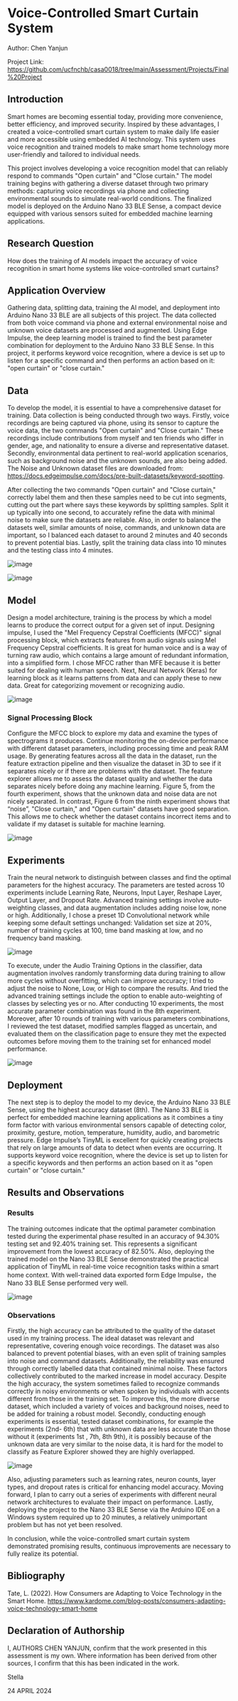 # Voice-Controlled Smart Curtain System

Author: Chen Yanjun

Project Link: https://github.com/ucfnchb/casa0018/tree/main/Assessment/Projects/Final%20Project

## Introduction

Smart homes are becoming essential today, providing more convenience, better efficiency, and improved security. Inspired by these advantages, I created a voice-controlled smart curtain system to make daily life easier and more accessible using embedded AI technology. This system uses voice recognition and trained models to make smart home technology more user-friendly and tailored to individual needs.

This project involves developing a voice recognition model that can reliably respond to commands "Open curtain" and "Close curtain." The model training begins with gathering a diverse dataset through two primary methods: capturing voice recordings via phone and collecting environmental sounds to simulate real-world conditions. The finalized model is deployed on the Arduino Nano 33 BLE Sense, a compact device equipped with various sensors suited for embedded machine learning applications.  


## Research Question

How does the training of AI models impact the accuracy of voice recognition in smart home systems like voice-controlled smart curtains?


## Application Overview

Gathering data, splitting data, training the AI model, and deployment into Arduino Nano 33 BLE are all subjects of this project. The data collected from both voice command via phone and external environmental noise and unknown voice datasets are processed and augmented. Using Edge Impulse, the deep learning model is trained to find the best parameter combination for deployment to the Arduino Nano 33 BLE Sense. In this project, it performs keyword voice recognition, where a device is set up to listen for a specific command and then performs an action based on it: "open curtain" or "close curtain."

## Data

To develop the model, it is essential to have a comprehensive dataset for training. Data collection is being conducted through two ways. Firstly, voice recordings are being captured via phone, using its sensor to capture the voice data, the two commands "Open curtain" and "Close curtain." These recordings include contributions from myself and ten friends who differ in gender, age, and nationality to ensure a diverse and representative dataset. Secondly, environmental data pertinent to real-world application scenarios, such as background noise and the unknown sounds, are also being added. The Noise and Unknown dataset files  are downloaded from: https://docs.edgeimpulse.com/docs/pre-built-datasets/keyword-spotting.

After collecting the two commands "Open curtain" and "Close curtain," correctly label them and then these samples need to be cut into segments, cutting out the part where says these keywords by splitting samples. Split it up typically into one second, to accurately refine the data with minimal noise to make sure the datasets are reliable. Also, in order to balance the datasets well, similar amounts of noise, commands, and unknown data are important, so I balanced each dataset to around 2 minutes and 40 seconds to prevent potential bias. Lastly, split the training data class into 10 minutes and the testing class into 4 minutes.

![image](https://github.com/ucfnchb/casa0018/assets/146333771/04e90c2e-e147-43df-8e4e-4305ec49352a)


![image](https://github.com/ucfnchb/casa0018/assets/146333771/77c473f3-865a-4bda-a721-86ce118b07f9)


## Model

Design a model architecture, training is the process by which a model learns to produce the correct output for a given set of input. Designing impulse, I used the "Mel Frequency Cepstral Coefficients (MFCC)" signal processing block, which extracts features from audio signals using Mel Frequency Cepstral coefficients. It is great for human voice and is a way of turning raw audio, which contains a large amount of redundant information, into a simplified form. I chose MFCC rather than MFE because it is better suited for dealing with human speech. Next, Neural Network (Keras) for learning block as it learns patterns from data and can apply these to new data. Great for categorizing movement or recognizing audio.

![image](https://github.com/ucfnchb/casa0018/assets/146333771/574414f3-1a8f-4172-aa64-5a938422e062)

### Signal Processing Block

Configure the MFCC block to explore my data and examine the types of spectrograms it produces. Continue monitoring the on-device performance with different dataset parameters, including processing time and peak RAM usage. By generating features across all the data in the dataset, run the feature extraction pipeline and then visualize the dataset in 3D to see if it separates nicely or if there are problems with the dataset. The feature explorer allows me to assess the dataset quality and whether the data separates nicely before doing any machine learning. Figure 5, from the fourth experiment, shows that the unknown data and noise data are not nicely separated. In contrast, Figure 6 from the ninth experiment shows that “noise”, "Close curtain," and "Open curtain" datasets have good separation. This allows me to check whether the dataset contains incorrect items and to validate if my dataset is suitable for machine learning.

![image](https://github.com/ucfnchb/casa0018/assets/146333771/6cba337e-fe14-4f5b-a0f5-426856f919f0)


## Experiments

Train the neural network to distinguish between classes and find the optimal parameters for the highest accuracy. The parameters are tested across 10 experiments include Learning Rate, Neurons, Input Layer, Reshape Layer, Output Layer, and Dropout Rate. Advanced training settings involve auto-weighting classes, and data augmentation includes adding noise low, none or high. Additionally, I chose a preset 1D Convolutional network while keeping some default settings unchanged: Validation set size at 20%, number of training cycles at 100, time band masking at low, and no frequency band masking.

![image](https://github.com/ucfnchb/casa0018/assets/146333771/8f2ee7b6-54a9-452a-baff-672e1871588f)

To execute, under the Audio Training Options in the classifier, data augmentation involves randomly transforming data during training to allow more cycles without overfitting, which can improve accuracy; I tried to adjust the noise to None, Low, or High to compare the results. And tried the advanced training settings include the option to enable auto-weighting of classes by selecting yes or no. After conducting 10 experiments, the most accurate parameter combination was found in the 8th experiment. Moreover, after 10 rounds of training with various parameters combinations, I reviewed the test dataset, modified samples flagged as uncertain, and evaluated them on the classification page to ensure they met the expected outcomes before moving them to the training set for enhanced model performance.

![image](https://github.com/ucfnchb/casa0018/assets/146333771/d0b1352f-fe74-4f49-8343-b09cc0a17f8b)

## Deployment

The next step is to deploy the model to my device, the Arduino Nano 33 BLE Sense, using the highest accuracy dataset (8th). The Nano 33 BLE is perfect for embedded machine learning applications as it combines a tiny form factor with various environmental sensors capable of detecting color, proximity, gesture, motion, temperature, humidity, audio, and barometric pressure. Edge Impulse’s TinyML is excellent for quickly creating projects that rely on large amounts of data to detect when events are occurring. It supports keyword voice recognition, where the device is set up to listen for a specific keywords and then performs an action based on it as "open curtain" or "close curtain."


## Results and Observations

### Results

The training outcomes indicate that the optimal parameter combination tested during the experimental phase resulted in an accuracy of 94.30% testing set and 92.40% training set. This represents a significant improvement from the lowest accuracy of 82.50%. Also, deploying the trained model on the Nano 33 BLE Sense demonstrated the practical application of TinyML in real-time voice recognition tasks within a smart home context.  With well-trained data exported form Edge Impulse，the Nano 33 BLE Sense performed very well. 

![image](https://github.com/ucfnchb/casa0018/assets/146333771/bd1d9cee-bfd6-468a-8b5b-a118ca5f72a4)

### Observations

Firstly, the high accuracy can be attributed to the quality of the dataset used in my training process. The ideal dataset was relevant and representative, covering enough voice recordings. The dataset was also balanced to prevent potential biases, with an even split of training samples into noise and command datasets. Additionally, the reliability was ensured through correctly labelled data that contained minimal noise. These factors collectively contributed to the marked increase in model accuracy. 
Despite the high accuracy, the system sometimes failed to recognize commands correctly in noisy environments or when spoken by individuals with accents different from those in the training set. To improve this, the more diverse dataset, which included a variety of voices and background noises, need to be added for training a robust model.
Secondly, conducting enough experiments is essential, tested dataset combinations, for example the experiments (2nd- 6th) that with unknown data are less accurate than those without it (experiments 1st , 7th, 8th 9th), it is possibly because of the unknown data are very similar to the noise data, it is hard for the model to classify as Feature Explorer showed they are highly overlapped.

![image](https://github.com/ucfnchb/casa0018/assets/146333771/1b50a666-ef83-44c3-9bcb-41026e3b0ec7)

Also, adjusting parameters such as learning rates, neuron counts, layer types, and dropout rates is critical for enhancing model accuracy. Moving forward, I plan to carry out a series of experiments with different neural network architectures to evaluate their impact on performance. Lastly, deploying the project to the Nano 33 BLE Sense via the Arduino IDE on a Windows system required up to 20 minutes, a relatively unimportant problem but has not yet been resolved.

In conclusion, while the voice-controlled smart curtain system demonstrated promising results, continuous improvements are necessary to fully realize its potential.

## Bibliography

Tate, L. (2022). How Consumers are Adapting to Voice Technology in the Smart Home. https://www.kardome.com/blog-posts/consumers-adapting-voice-technology-smart-home

## Declaration of Authorship

I, AUTHORS CHEN YANJUN, confirm that the work presented in this assessment is my own. Where information has been derived from other sources, I confirm that this has been indicated in the work.

Stella


24 APRIL 2024
